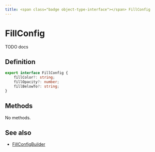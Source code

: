 ```yaml
---
title: <span class="badge object-type-interface"></span> FillConfig
---
```

# <span class="badge object-type-interface"></span> FillConfig

TODO docs

## Definition

```typescript
export interface FillConfig {
	fillColor?: string;
	fillOpacity?: number;
	fillBelowTo?: string;
}

```
## Methods

No methods.
## See also

 * <span class="badge builder"></span> [FillConfigBuilder](./builder-FillConfigBuilder.md)
